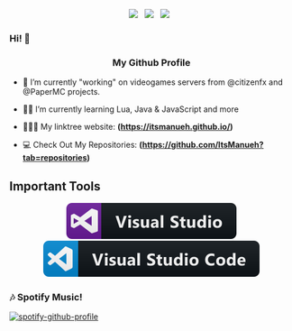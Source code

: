<p align='center'>
<a href="https://www.twitch.tv/ItsManueh_"><img height="65" src="https://cdn3.iconfinder.com/data/icons/popular-services-brands-vol-2/512/twitch-512.png"></a>&nbsp;&nbsp;   
<a href="https://twitter.com/IlloManueh_"><img height="65" src="https://cdn4.iconfinder.com/data/icons/social-media-icons-the-circle-set/48/twitter_circle-512.png"></a>&nbsp;&nbsp;
<a href="https://instagram.com/itsmanueh"><img height="65" src="https://cdn4.iconfinder.com/data/icons/social-messaging-ui-color-shapes-2-free/128/social-instagram-new-circle-256.png"></a>&nbsp;&nbsp;
</p>

### Hi! 👋
<h3 align="center">My Github Profile</h3>

- 🔭 I’m currently "working" on videogames servers from @citizenfx and @PaperMC projects.

- 👦🏽 I’m currently learning Lua, Java & JavaScript and more

- 👨🏽‍💻 My linktree website: **(https://itsmanueh.github.io/)**

- 💻 Check Out My Repositories: **(https://github.com/ItsManueh?tab=repositories)**

## Important Tools
<p align="center">
      <img src="https://github.com/MikeCodesDotNET/ColoredBadges/blob/master/svg/dev/tools/visualstudio.svg" />
      <img src="https://github.com/MikeCodesDotNET/ColoredBadges/blob/master/svg/dev/tools/visualstudio_code.svg" />
   </p>

### 🎶 Spotify Music!
[![spotify-github-profile](https://spotify-github-profile.vercel.app/api/view?uid=facinglife&cover_image=true&theme=novatorem)](https://spotify-github-profile.vercel.app/api/view?uid=facinglife&redirect=true)
